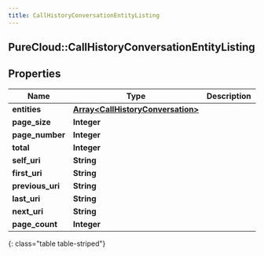 ```yaml
---
title: CallHistoryConversationEntityListing
---
```

## PureCloud::CallHistoryConversationEntityListing

## Properties

|Name | Type | Description | Notes|
|------------ | ------------- | ------------- | -------------|
| **entities** | [**Array&lt;CallHistoryConversation&gt;**](CallHistoryConversation.html) |  | [optional] |
| **page_size** | **Integer** |  | [optional] |
| **page_number** | **Integer** |  | [optional] |
| **total** | **Integer** |  | [optional] |
| **self_uri** | **String** |  | [optional] |
| **first_uri** | **String** |  | [optional] |
| **previous_uri** | **String** |  | [optional] |
| **last_uri** | **String** |  | [optional] |
| **next_uri** | **String** |  | [optional] |
| **page_count** | **Integer** |  | [optional] |
{: class="table table-striped"}


